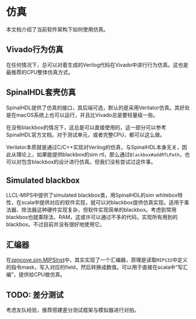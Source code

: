 # 仿真

本文档介绍了当前软件架构下如何使用仿真。

## Vivado行为仿真

在任何情况下，总可以对着生成的Verilog代码在Vivado中进行行为仿真。这也是最推荐的CPU整体仿真方式。

## SpinalHDL套壳仿真

SpinalHDL提供了仿真的接口，其后端可选，默认的是采用Verilator仿真。其好处是在macOS系统上也可以运行，并且比Vivado总是要轻量级一些。

在没有blackbox的情况下，这总是可以直接使用的，这一部分可以参考SpinalHDL官方文档。对于测试单元，或者完整CPU，都可以这么做。

Verilator本质就是通过C/C++实现对Verilog的仿真，与SpinalHDL本身无关，因此从理论上，如果能提供blackbox的sim rtl，那么通过`Blackbox#addRTLPath`，也可以对包含blackbox的设计进行仿真。但我们没有尝试过这件事。

## Simulated blackbox

LLCL-MIPS中提供了simulated blackbox类，用SpinalHDL的sim whitebox特性，在scala中提供对应的软件实现，就可以对blackbox提供仿真实现。适用于乘法器、除法器这种硬件实现复杂，但软件实现简单的blackbox。考虑到常用blackbox也就乘除法、RAM，这或许可以通过不多的代码，实现所有用到的blackbox。不过目前并没有很好地使用它。

## 汇编器

在[zencove.sim.MIPSInst](/ZenCove/src/zencove/sim/MIPSInst.scala)中，其实实现了一个汇编器，原理是读取`MIPS32`中定义的指令mask，写入对应的field，然后转换成数值。可以用于直接在scala中“写汇编”，提供给CPU做仿真。

## TODO: 差分测试

考虑友队经验，推荐搭建差分测试框架与模拟器进行对拍。

